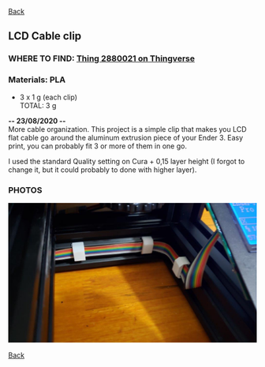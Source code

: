 [Back](https://duducosta.github.io/3dPrinting/e3xsproupgrades/)
## LCD Cable clip	
### WHERE TO FIND: [Thing 2880021 on Thingverse](https://www.thingiverse.com/thing:2880021)  
### Materials: PLA  
* 3 x 1 g (each clip)  
TOTAL: 3 g  
  
**-- 23/08/2020 --**  
More cable organization.
This project is a simple clip that makes you LCD flat cable go around the aluminum extrusion piece of your Ender 3.
Easy print, you can probably fit 3 or more of them in one go.

I used the standard Quality setting on Cura + 0,15 layer height (I forgot to change it, but it could probably to done with higher layer).

### PHOTOS  
![](https://raw.githubusercontent.com/duducosta/3dPrinting/master/e3xsproupgrades/cableClipLCD/finalInstalation.jpg)  



[Back](https://duducosta.github.io/3dPrinting/e3xsproupgrades/)